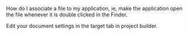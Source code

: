 How do I associate a file to my application, ie, make the application open the file whenever it is double clicked in the Finder.

Edit your document settings in the target tab in project builder.
